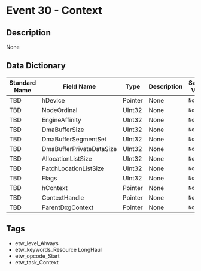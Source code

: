 # Event 30 - Context

## Description
None

## Data Dictionary
|Standard Name|Field Name|Type|Description|Sample Value|
|---|---|---|---|---|
|TBD|hDevice|Pointer|None|`None`|
|TBD|NodeOrdinal|UInt32|None|`None`|
|TBD|EngineAffinity|UInt32|None|`None`|
|TBD|DmaBufferSize|UInt32|None|`None`|
|TBD|DmaBufferSegmentSet|UInt32|None|`None`|
|TBD|DmaBufferPrivateDataSize|UInt32|None|`None`|
|TBD|AllocationListSize|UInt32|None|`None`|
|TBD|PatchLocationListSize|UInt32|None|`None`|
|TBD|Flags|UInt32|None|`None`|
|TBD|hContext|Pointer|None|`None`|
|TBD|ContextHandle|Pointer|None|`None`|
|TBD|ParentDxgContext|Pointer|None|`None`|

## Tags
* etw_level_Always
* etw_keywords_Resource LongHaul
* etw_opcode_Start
* etw_task_Context